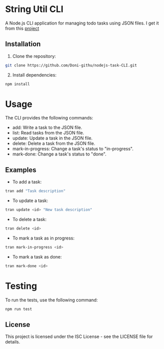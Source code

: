 # String Util CLI

A Node.js CLI application for managing todo tasks using JSON files.
I get it from this [project](https://roadmap.sh/projects/task-tracker) 

## Installation

1. Clone the repository:

```bash
git clone https://github.com/Doni-githu/nodejs-task-CLI.git
```

2. Install dependencies:

```bash
npm install
```

# Usage

The CLI provides the following commands:

- add: Write a task to the JSON file.
- list: Read tasks from the JSON file.
- update: Update a task in the JSON file.
- delete: Delete a task from the JSON file.
- mark-in-progress: Change a task's status to "in-progress".
- mark-done: Change a task's status to "done".

## Examples

- To add a task:

```bash
tran add "Task description"
```

- To update a task:

```bash
tran update <id> "New task description"
```
    
- To delete a task:

```bash
tran delete <id>
```

- To mark a task as in progress:
```bash
tran mark-in-progress <id>
```
- To mark a task as done:
```bash
tran mark-done <id>
```

# Testing
To run the tests, use the following command:

```bash
npm run test
```

## License
This project is licensed under the ISC License - see the LICENSE file for details.


